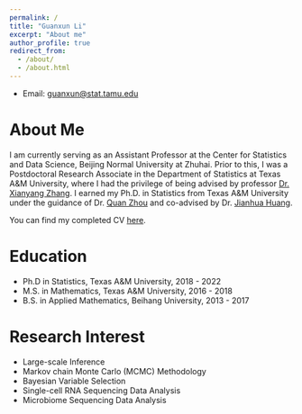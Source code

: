 ```yaml
---
permalink: /
title: "Guanxun Li"
excerpt: "About me"
author_profile: true
redirect_from: 
  - /about/
  - /about.html
---
```


* Email: guanxun@stat.tamu.edu

About Me
=====
I am currently serving as an Assistant Professor at the Center for Statistics and Data Science, Beijing Normal University at Zhuhai. Prior to this, I was a Postdoctoral Research Associate in the Department of Statistics at Texas A&M University, where I had the privilege of being advised by professor <a href="https://zhangxiany-tamu.github.io/research" target="_blank">Dr. Xianyang Zhang</a>. I earned my Ph.D. in Statistics from Texas A&M University under the guidance of Dr. <a href="https://web.stat.tamu.edu/~quan/" target="_blank">Quan Zhou</a> and co-advised by Dr. <a href="https://sds.cuhk.edu.cn/en/teacher/470" target="_blank">Jianhua Huang</a>.

You can find my completed CV <a href="/files/CV.pdf" target="_blank">here</a>. 

Education
=====
* Ph.D in Statistics, Texas A&M University, 2018 - 2022
* M.S. in Mathematics, Texas A&M University, 2016 - 2018
* B.S. in Applied Mathematics, Beihang University, 2013 - 2017

Research Interest
=====
* Large-scale Inference
* Markov chain Monte Carlo (MCMC) Methodology
* Bayesian Variable Selection
* Single-cell RNA Sequencing Data Analysis
* Microbiome Sequencing Data Analysis
